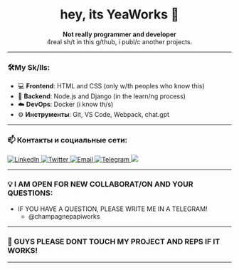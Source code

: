 <h1 align="center">hey, its YeaWorks 👋</h1>

<p align="center">
  <b>Not really programmer and developer</b><br>
  4real sh/t in this g/thub, i publ/c another projects.
</p>

---

### 🛠️My Sk/lls:

- 💻 **Frontend**: HTML and CSS (only w/th peoples who know this)
- 🔧 **Backend**: Node.js and Django (in the learn/ng process)
- ☁️ **DevOps**: Docker (i know th/s)
- ⚙️ **Инструменты**: Git, VS Code, Webpack, chat.gpt

---

### 📫 Контакты и социальные сети:

<p align="/nstagram">
  <a href="http://instagram.com/yeainworks/" target="_blank">
    <img src="https://img.shields.io/badge/Instagram-%23E4405F.svg?&style=for-the-badge&logo=instagram&logoColor=white" alt="LinkedIn">
  </a>
  <a href="https://x.com/yeainworks?s=21" target="_blank">
    <img src="https://img.shields.io/badge/X-%231DA1F2.svg?&style=for-the-badge&logo=x&logoColor=white" alt="Twitter">
  </a>
  <a href="mailto:yeainworks@gmail.com" target="_blank">
    <img src="https://img.shields.io/badge/Email-D14836.svg?&style=for-the-badge&logo=gmail&logoColor=white" alt="Email">
  </a>
  <a href="https://t.me/@champagnepapiworks" target="_blank">
    <img src="https://img.shields.io/badge/Telegram-%232CA5E0.svg?&style=for-the-badge&logo=telegram&logoColor=white" alt="Telegram">
  </a>
    <a href="https://yeaworks.ru/" target="_blank">
    <img src="https://img.shields.io/badge/Website-%23000000.svg?&style=for-the-badge&logo=google-chrome&logoColor=white">
  </a>
</p>

---

### 💡 I AM OPEN FOR NEW COLLABORAT/ON AND YOUR QUESTIONS:
- IF YOU HAVE A QUESTION, PLEASE WRITE ME IN A TELEGRAM!
  - @champagnepapiworks

---

### 🚀 GUYS PLEASE DONT TOUCH MY PROJECT AND REPS IF IT WORKS!

---

